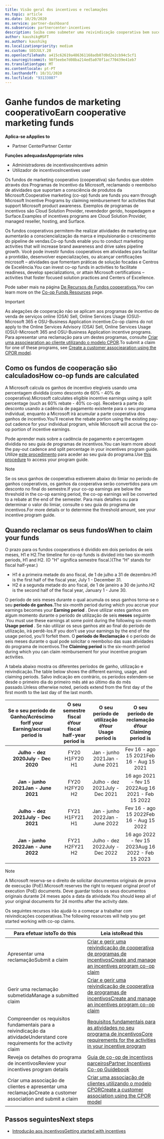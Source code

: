 ```yaml
---
title: Visão geral dos incentivos e reclamações
ms.topic: article
ms.date: 10/29/2020
ms.service: partner-dashboard
ms.subservice: partnercenter-incentives
description: Saiba como submeter uma reivindicação cooperativa bem sucedida para os seus incentivos organizando a documentação adequada, faturas, declarações e prova de execução.
author: kaushikgMSFT
ms.author: kaushikg
ms.localizationpriority: medium
ms.custom: SEOJULY.20
ms.openlocfilehash: a415c62619a486361168adb07d0d2e2cb94c5cf1
ms.sourcegitcommit: 98f5eebe7d08ba214ed5a078f1ac770439e41eb7
ms.translationtype: MT
ms.contentlocale: pt-PT
ms.lasthandoff: 10/31/2020
ms.locfileid: "93133087"
---
```

# <a name="earn-cooperative-marketing-funds"></a><span data-ttu-id="cf75b-103">Ganhe fundos de marketing cooperativo</span><span class="sxs-lookup"><span data-stu-id="cf75b-103">Earn cooperative marketing funds</span></span>

<span data-ttu-id="cf75b-104">**Aplica-se a**</span><span class="sxs-lookup"><span data-stu-id="cf75b-104">**Applies to**</span></span>

- <span data-ttu-id="cf75b-105">Partner Center</span><span class="sxs-lookup"><span data-stu-id="cf75b-105">Partner Center</span></span>

<span data-ttu-id="cf75b-106">**Funções adequadas**</span><span class="sxs-lookup"><span data-stu-id="cf75b-106">**Appropriate roles**</span></span>

- <span data-ttu-id="cf75b-107">Administradores de incentivos</span><span class="sxs-lookup"><span data-stu-id="cf75b-107">Incentives admin</span></span>
- <span data-ttu-id="cf75b-108">Utilizador de incentivos</span><span class="sxs-lookup"><span data-stu-id="cf75b-108">Incentives user</span></span>

<span data-ttu-id="cf75b-109">Os fundos de marketing cooperativo (cooperativa) são fundos que obtém através dos Programas de Incentivo da Microsoft, reclamando o reembolso de atividades que suportam a consciência de produtos da Microsoft.</span><span class="sxs-lookup"><span data-stu-id="cf75b-109">Cooperative marketing (co-op) funds are funds you earn through Microsoft Incentive Programs by claiming reimbursement for activities that support Microsoft product awareness.</span></span> <span data-ttu-id="cf75b-110">Exemplos de programas de incentivos são Cloud Solution Provider, revendedor gerido, hospedagem e Surface.</span><span class="sxs-lookup"><span data-stu-id="cf75b-110">Examples of incentives programs are Cloud Solution Provider, managed reseller, hosting, and Surface.</span></span>

<span data-ttu-id="cf75b-111">Os fundos cooperativos permitem-lhe realizar atividades de marketing que aumentarão a consciencialização da marca e impulsionarão o crescimento do pipeline de vendas.</span><span class="sxs-lookup"><span data-stu-id="cf75b-111">Co-op funds enable you to conduct marketing activities that will increase brand awareness and drive sales pipeline growth.</span></span> <span data-ttu-id="cf75b-112">Você pode investir fundos cooperativos em atividades para facilitar a prontidão, desenvolver especializações, ou alcançar certificações microsoft – atividades que fomentam práticas de solução focadas e Centros de Excelência.</span><span class="sxs-lookup"><span data-stu-id="cf75b-112">You can invest co-op funds in activities to facilitate readiness, develop specializations, or attain Microsoft certifications – activities that foster focused solution practices and Centers of Excellence.</span></span>

<span data-ttu-id="cf75b-113">Pode saber mais na página [De Recursos de Fundos cooperativos.](https://partner.microsoft.com/asset/collection/co-op-funds-resources#/)</span><span class="sxs-lookup"><span data-stu-id="cf75b-113">You can learn more on the [Co-op Funds Resources](https://partner.microsoft.com/asset/collection/co-op-funds-resources#/) page.</span></span>

>[!Important]
><span data-ttu-id="cf75b-114">As alegações de cooperação não se aplicam aos programas de incentivo de venda de serviços online (OSA) Sell, Online Services Usage (OSU)-Microsoft 365 e OSU-Business Application incentive.</span><span class="sxs-lookup"><span data-stu-id="cf75b-114">Co-op claims do not apply to the Online Services Advisory (OSA) Sell, Online Services Usage (OSU)-Microsoft 365 and OSU-Business Application incentive programs.</span></span> <span data-ttu-id="cf75b-115">Para apresentar uma reclamação para um destes programas, consulte [Criar uma associearation ao cliente utilizando o modelo CPOR](submit-osa-claim.md).</span><span class="sxs-lookup"><span data-stu-id="cf75b-115">To submit a claim for one of these programs, see [Create a customer associearation using the CPOR model](submit-osa-claim.md).</span></span>

## <a name="how-co-op-funds-are-calculated"></a><span data-ttu-id="cf75b-116">Como os fundos de cooperação são calculados</span><span class="sxs-lookup"><span data-stu-id="cf75b-116">How co-op funds are calculated</span></span>

<span data-ttu-id="cf75b-117">A Microsoft calcula os ganhos de incentivo elegíveis usando uma percentagem dividida (como desconto de 60% - 40% de cooperativa).</span><span class="sxs-lookup"><span data-stu-id="cf75b-117">Microsoft calculates eligible incentive earnings using a split percentage (such as 60% rebate - 40% co-op).</span></span> <span data-ttu-id="cf75b-118">Receberá a parte do desconto usando a cadência de pagamento existente para o seu programa individual, enquanto a Microsoft irá acumular a parte cooperativa dos ganhos de incentivo.</span><span class="sxs-lookup"><span data-stu-id="cf75b-118">You’ll receive the rebate portion using the existing pay-out cadence for your individual program, while Microsoft will accrue the co-op portion of incentive earnings.</span></span>

<span data-ttu-id="cf75b-119">Pode aprender mais sobre a cadência de pagamento e percentagem dividida no seu guia de programas de incentivos.</span><span class="sxs-lookup"><span data-stu-id="cf75b-119">You can learn more about the pay-out cadence and split percentage in your incentives program guide.</span></span> <span data-ttu-id="cf75b-120">Utilize [este procedimento](incentives-determined-your-program-eligibility.md) para aceder ao seu guia do programa.</span><span class="sxs-lookup"><span data-stu-id="cf75b-120">Use [this procedure](incentives-determined-your-program-eligibility.md) to access your program guide.</span></span>

>[!NOTE]
><span data-ttu-id="cf75b-121">Se os seus ganhos de cooperativa estiverem abaixo do limiar no período de ganhos cooperativos, os ganhos da cooperativa serão convertidos para um desconto no final do semestre.</span><span class="sxs-lookup"><span data-stu-id="cf75b-121">If your co-op earnings are below the threshold in the co-op earning period, the co-op earnings will be converted to a rebate at the end of the semester.</span></span> <span data-ttu-id="cf75b-122">Para mais detalhes ou para determinar o valor do limiar, consulte o seu guia do programa de incentivos.</span><span class="sxs-lookup"><span data-stu-id="cf75b-122">For more details or to determine the threshold amount, see your incentive program guide.</span></span>

## <a name="when-to-claim-your-funds"></a><span data-ttu-id="cf75b-123">Quando reclamar os seus fundos</span><span class="sxs-lookup"><span data-stu-id="cf75b-123">When to claim your funds</span></span>

<span data-ttu-id="cf75b-124">O prazo para os fundos cooperativos é dividido em dois períodos de seis meses, H1 e H2.</span><span class="sxs-lookup"><span data-stu-id="cf75b-124">The timeline for co-op funds is divided into two six-month periods, H1 and H2.</span></span> <span data-ttu-id="cf75b-125">(O "H" significa semestre fiscal.)</span><span class="sxs-lookup"><span data-stu-id="cf75b-125">(The “H” stands for fiscal half-year.)</span></span>

- <span data-ttu-id="cf75b-126">H1 é a primeira metade do ano fiscal, de 1 de julho a 31 de dezembro.</span><span class="sxs-lookup"><span data-stu-id="cf75b-126">H1 is the first half of the fiscal year, July 1 - December 31.</span></span>
- <span data-ttu-id="cf75b-127">H2 é a segunda metade do ano fiscal, de 1 de janeiro a 30 de junho.</span><span class="sxs-lookup"><span data-stu-id="cf75b-127">H2 is the second half of the fiscal year, January 1 - June 30.</span></span>

<span data-ttu-id="cf75b-128">O período de seis meses durante o qual acumula os seus ganhos torna-se o seu **período de ganhos.**</span><span class="sxs-lookup"><span data-stu-id="cf75b-128">The six-month period during which you accrue your earnings becomes your **Earning period** .</span></span> <span data-ttu-id="cf75b-129">Deve utilizar estes ganhos em algum momento durante o período de utilização de seis **meses** seguinte .</span><span class="sxs-lookup"><span data-stu-id="cf75b-129">You must use these earnings at some point during the following six-month **Usage period** .</span></span> <span data-ttu-id="cf75b-130">Se não utilizar os seus ganhos até ao final do período de utilização, irá perdê-los.</span><span class="sxs-lookup"><span data-stu-id="cf75b-130">If you don’t use your earnings by the end of the usage period, you’ll forfeit them.</span></span> <span data-ttu-id="cf75b-131">O **período de Reclamação** é o período de seis meses durante o qual pode solicitar o reembolso das suas atividades do programa de incentivos.</span><span class="sxs-lookup"><span data-stu-id="cf75b-131">The **Claiming period** is the six-month period during which you can claim reimbursement for your incentive program activities.</span></span>

<span data-ttu-id="cf75b-132">A tabela abaixo mostra os diferentes períodos de ganho, utilização e reivindicação.</span><span class="sxs-lookup"><span data-stu-id="cf75b-132">The table below shows the different earning, usage, and claiming periods.</span></span> <span data-ttu-id="cf75b-133">Salvo indicação em contrário, os períodos estendem-se desde o primeiro dia do primeiro mês até ao último dia do mês passado.</span><span class="sxs-lookup"><span data-stu-id="cf75b-133">Unless otherwise noted, periods extend from the first day of the first month to the last day of the last month.</span></span>

|  <span data-ttu-id="cf75b-134">Se o seu período de Ganho/Acréscimo for</span><span class="sxs-lookup"><span data-stu-id="cf75b-134">If your Earning/accrual period is</span></span>  |<span data-ttu-id="cf75b-135">O seu semestre fiscal é</span><span class="sxs-lookup"><span data-stu-id="cf75b-135">Your fiscal half-year period is</span></span>  |  <span data-ttu-id="cf75b-136">O seu período de utilização é</span><span class="sxs-lookup"><span data-stu-id="cf75b-136">Your Usage period is</span></span>  |  <span data-ttu-id="cf75b-137">O seu período de reclamação é</span><span class="sxs-lookup"><span data-stu-id="cf75b-137">Your Claiming period is</span></span>  |
| :-----------: | :-----------: | :-----------: | :-----------: |
|<span data-ttu-id="cf75b-138">**Julho - dez 2020**</span><span class="sxs-lookup"><span data-stu-id="cf75b-138">**July - Dec 2020**</span></span>| <span data-ttu-id="cf75b-139">FY20 H1</span><span class="sxs-lookup"><span data-stu-id="cf75b-139">FY20 H1</span></span>  |  <span data-ttu-id="cf75b-140">Jan - junho 2021</span><span class="sxs-lookup"><span data-stu-id="cf75b-140">Jan - June 2021</span></span>  |  <span data-ttu-id="cf75b-141">Fev 16 - ago 15 2021</span><span class="sxs-lookup"><span data-stu-id="cf75b-141">Feb 16 - Aug 15 2021</span></span>  |
|<span data-ttu-id="cf75b-142">**Jan - junho 2021**</span><span class="sxs-lookup"><span data-stu-id="cf75b-142">**Jan - June 2021**</span></span> |  <span data-ttu-id="cf75b-143">FY20 H2</span><span class="sxs-lookup"><span data-stu-id="cf75b-143">FY20 H2</span></span>  |  <span data-ttu-id="cf75b-144">Julho - dez 2021</span><span class="sxs-lookup"><span data-stu-id="cf75b-144">July - Dec 2021</span></span>  |  <span data-ttu-id="cf75b-145">16 ago 2021 - fev 15 2022</span><span class="sxs-lookup"><span data-stu-id="cf75b-145">Aug 16 2021 - Feb 15 2022</span></span>  |
|<span data-ttu-id="cf75b-146">**Julho - dez 2021**</span><span class="sxs-lookup"><span data-stu-id="cf75b-146">**July - Dec 2021**</span></span>|  <span data-ttu-id="cf75b-147">FY21 H1</span><span class="sxs-lookup"><span data-stu-id="cf75b-147">FY21 H1</span></span>  |  <span data-ttu-id="cf75b-148">Jan - junho 2022</span><span class="sxs-lookup"><span data-stu-id="cf75b-148">Jan - June 2022</span></span>  |  <span data-ttu-id="cf75b-149">Fev 16 - ago 15 2022</span><span class="sxs-lookup"><span data-stu-id="cf75b-149">Feb 16 - Aug 15 2022</span></span>  |
|<span data-ttu-id="cf75b-150">**Jan - junho 2022**</span><span class="sxs-lookup"><span data-stu-id="cf75b-150">**Jan - June 2022**</span></span> |  <span data-ttu-id="cf75b-151">FY21 H2</span><span class="sxs-lookup"><span data-stu-id="cf75b-151">FY21 H2</span></span>  |  <span data-ttu-id="cf75b-152">Julho - dez 2022</span><span class="sxs-lookup"><span data-stu-id="cf75b-152">July - Dec 2022</span></span>  |  <span data-ttu-id="cf75b-153">16 ago 2022 - fev 15 2023</span><span class="sxs-lookup"><span data-stu-id="cf75b-153">Aug 16 2022 - Feb 15 2023</span></span>  |

>[!NOTE]
><span data-ttu-id="cf75b-154">A Microsoft reserva-se o direito de solicitar documentos originais de prova de execução (PoE).</span><span class="sxs-lookup"><span data-stu-id="cf75b-154">Microsoft reserves the right to request original proof of execution (PoE) documents.</span></span> <span data-ttu-id="cf75b-155">Deve guardar todos os seus documentos originais durante 24 meses após a data da atividade.</span><span class="sxs-lookup"><span data-stu-id="cf75b-155">You should keep all of your original documents for 24 months after the activity date.</span></span>

<span data-ttu-id="cf75b-156">Os seguintes recursos irão ajudá-lo a começar a trabalhar com reivindicações cooperativas.</span><span class="sxs-lookup"><span data-stu-id="cf75b-156">The following resources will help you get started working with co-op claims.</span></span>

| <span data-ttu-id="cf75b-157">Para efetuar isto</span><span class="sxs-lookup"><span data-stu-id="cf75b-157">To do this</span></span> | <span data-ttu-id="cf75b-158">Leia isto</span><span class="sxs-lookup"><span data-stu-id="cf75b-158">Read this</span></span> |
| ------ | ----------- |
| <span data-ttu-id="cf75b-159">Apresentar uma reclamação</span><span class="sxs-lookup"><span data-stu-id="cf75b-159">Submit a claim</span></span> |  [<span data-ttu-id="cf75b-160">Criar e gerir uma reivindicação de cooperativa de programas de incentivos</span><span class="sxs-lookup"><span data-stu-id="cf75b-160">Create and manage an incentives program co-op claim</span></span>](create-incentives-claims.md)  |
| <span data-ttu-id="cf75b-161">Gerir uma reclamação submetida</span><span class="sxs-lookup"><span data-stu-id="cf75b-161">Manage a submitted claim</span></span> | [<span data-ttu-id="cf75b-162">Criar e gerir uma reivindicação de cooperativa de programas de incentivos</span><span class="sxs-lookup"><span data-stu-id="cf75b-162">Create and manage an incentives program co-op claim</span></span>](create-incentives-claims.md)    |
| <span data-ttu-id="cf75b-163">Compreender os requisitos fundamentais para a reivindicação da atividade</span><span class="sxs-lookup"><span data-stu-id="cf75b-163">Understand core requirements for the activity claim</span></span> | [<span data-ttu-id="cf75b-164">Requisitos fundamentais para as atividades no seu programa de incentivos</span><span class="sxs-lookup"><span data-stu-id="cf75b-164">Core requirements for the activities in your incentive program</span></span>](core-requirements.md)   |
| <span data-ttu-id="cf75b-165">Reveja os detalhes do programa de incentivos</span><span class="sxs-lookup"><span data-stu-id="cf75b-165">Review your incentives program details</span></span> | [<span data-ttu-id="cf75b-166">Guia de co-op de incentivos parceiros</span><span class="sxs-lookup"><span data-stu-id="cf75b-166">Partner Incentives Co-op Guidebook</span></span>](https://assetsprod.microsoft.com/co-op-guidebook.pdf)  |
| <span data-ttu-id="cf75b-167">Criar uma associação de clientes e apresentar uma reclamação</span><span class="sxs-lookup"><span data-stu-id="cf75b-167">Create a customer association and submit a claim</span></span> | [<span data-ttu-id="cf75b-168">Criar uma associação de clientes utilizando o modelo CPOR</span><span class="sxs-lookup"><span data-stu-id="cf75b-168">Create a customer association using the CPOR model</span></span>](submit-osa-claim.md)   |

## <a name="next-steps"></a><span data-ttu-id="cf75b-169">Passos seguintes</span><span class="sxs-lookup"><span data-stu-id="cf75b-169">Next steps</span></span>

- [<span data-ttu-id="cf75b-170">Introdução aos incentivos</span><span class="sxs-lookup"><span data-stu-id="cf75b-170">Getting started with incentives</span></span>](incentives-get-started-intro.md)

